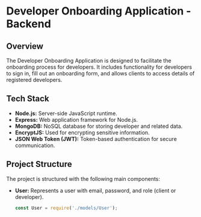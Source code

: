 # Developer Onboarding Application - Backend

## Overview

The Developer Onboarding Application is designed to facilitate the onboarding process for developers. It includes functionality for developers to sign in, fill out an onboarding form, and allows clients to access details of registered developers.

## Tech Stack

- **Node.js:** Server-side JavaScript runtime.
- **Express:** Web application framework for Node.js.
- **MongoDB:** NoSQL database for storing developer and related data.
- **EncryptJS:** Used for encrypting sensitive information.
- **JSON Web Token (JWT):** Token-based authentication for secure communication.

## Project Structure

The project is structured with the following main components:

- **User:** Represents a user with email, password, and role (client or developer).
  
  ```javascript
  const User = require('./models/User');
